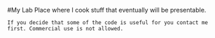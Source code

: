 #My Lab 
Place where I cook stuff that eventually will be presentable.

    If you decide that some of the code is useful for you contact me first. Commercial use is not allowed.
